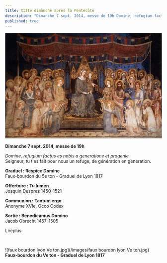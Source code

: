 ```yaml
---
title: XIIIe dimanche après la Pentecôte
description: "Dimanche 7 sept. 2014, messe de 19h Domine, refugium factus es nobis a generatione et progenie Seigneur, tu t'es fait pour nous un refuge, de génération en génération. Graduel : Respice Domine Faux-bourdon du 5e ton - Graduel de Lyon 1817 Offertoire :..."
published: true
---
```


![](/images/2014-09-06-simone-martini.jpg)

**Dimanche 7 sept. 2014, messe de 19h**

*Domine, refugium factus es nobis a generatione et progenie*  
Seigneur, tu t'es fait pour nous un refuge, de génération en génération.

**Graduel : Respice Domine**  
Faux-bourdon du 5e ton - Graduel de Lyon 1817

**Offertoire : Tu lumen**  
Josquin Desprez 1450-1521

**Communion : Tantum ergo**  
Anonyme XVIe, Occo Codex

**Sortie : Benedicamus Domino**  
Jacob Obrecht 1457-1505

Lireplus

&nbsp;

![faux bourdon lyon Ve ton.jpg](/images/faux bourdon lyon Ve ton.jpg)
**Faux-bourdon du Ve ton - Graduel de Lyon 1817**